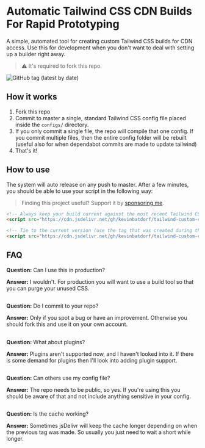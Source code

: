 # Automatic Tailwind CSS CDN Builds For Rapid Prototyping

A simple, automated tool for creating custom Tailwind CSS builds for CDN access. Use this for development when you don't want to deal with setting up a builder right away.

> ⚠ It's required to fork this repo.

![GitHub tag (latest by date)](https://img.shields.io/github/v/tag/KevinBatdorf/tailwind-custom-cdn?label=version&style=flat-square)

## How it works
1. Fork this repo
1. Commit to master a single, standard Tailwind CSS config file placed inside the `configs/` directory.
1. If you only commit a single file, the repo will compile that one config. If you commit multiple files, then the entire config folder will be rebuilt (useful also for when dependabot commits are made to update tailwind)
1. That's it!

## How to use
The system will auto release on any push to master. After a few minutes, you should be able to use your script in the following way:

> Finding this project useful? Support it by [sponsoring me](https://github.com/sponsors/KevinBatdorf).

```html
<!-- Always keep your build current against the most recent Tailwind CSS version -->
<script src="https://cdn.jsdelivr.net/gh/kevinbatdorf/tailwind-custom-cdn/builds/example.min.css"></script>

<!-- Tie to the current version (use the tag that was created during the build) -->
<script src="https://cdn.jsdelivr.net/gh/kevinbatdorf/tailwind-custom-cdn@v1.8.10-0-1-0-282636193-24/builds/example.min.css"></script>
```

## FAQ
**Question:** Can I use this in production?

**Answer:** I wouldn't. For production you will want to use a build tool so that you can purge your unused CSS.

##
**Question:** Do I commit to your repo?

**Answer:** Only if you spot a bug or have an improvement. Otherwise you should fork this and use it on your own account.

##
**Question:** What about plugins?

**Answer:** Plugins aren't supported now, and I haven't looked into it. If there is some demand for plugins then I'll look into adding plugin support.

##
**Question:** Can others use my config file?

**Answer:** The repo needs to be public, so yes. If you're using this you should be aware of that and not include anything sensitive in your config.

##
**Question:** Is the cache working?

**Answer:** Sometimes jsDelivr will keep the cache longer depending on when the previous tag was made. So usually you just need to wait a short while longer.
